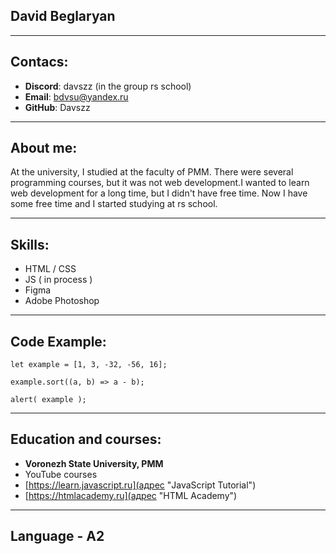 ## David Beglaryan
***
## Contacs:
* **Discord**: davszz (in the group rs school)
* **Email**: bdvsu@yandex.ru
* **GitHub**: Davszz


***
## About me:
At the university, I studied at the faculty of PMM. There were several programming courses, but it was not web
development.I wanted to learn web development for a long time, but I didn't have free time.
Now I have some free time and I started studying at rs school.

***
## Skills:
- HTML / CSS
- JS ( in process )
- Figma
- Adobe Photoshop

***
## Code Example:
```
let example = [1, 3, -32, -56, 16];

example.sort((a, b) => a - b);

alert( example );
```
***
## Education and courses:
* **Voronezh State University, PMM**
* YouTube courses
* [https://learn.javascript.ru](адрес "JavaScript Tutorial")
* [https://htmlacademy.ru](адрес "HTML Academy")

***
## Language - A2

